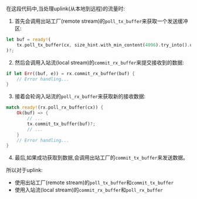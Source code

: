 在这段代码中,当处理uplink(从本地到远程)的流量时:

1. 首先会调用出站工厂(remote stream)的`poll_tx_buffer`来获取一个发送缓冲区:

```rust
let buf = ready!(
    tx.poll_tx_buffer(cx, size_hint.with_min_content(4096).try_into().unwrap())
)?;
```

2. 然后会调用入站流(local stream)的`commit_rx_buffer`来提交接收到的数据:

```rust
if let Err((buf, e)) = rx.commit_rx_buffer(buf) {
    // Error handling...
}
```

3. 接着会轮询入站流的`poll_rx_buffer`来获取新的接收数据:

```rust
match ready!(rx.poll_rx_buffer(cx)) {
    Ok(buf) => {
        // ...
        tx.commit_tx_buffer(buf)?;
        // ...
    }
    // Error handling...
}
```

4. 最后,如果成功获取到数据,会调用出站工厂的`commit_tx_buffer`来发送数据。

所以对于uplink:

- 使用出站工厂(remote stream)的`poll_tx_buffer`和`commit_tx_buffer`
- 使用入站流(local stream)的`commit_rx_buffer`和`poll_rx_buffer`
